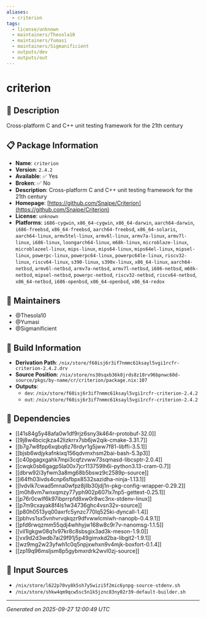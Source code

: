 ```yaml
---
aliases:
  - criterion
tags:
  - license/unknown
  - maintainers/Thesola10
  - maintainers/Yumasi
  - maintainers/Sigmanificient
  - outputs/dev
  - outputs/out
---
```


# criterion

## 📝 Description

Cross-platform C and C++ unit testing framework for the 21th century

## 📋 Package Information

- **Name**: `criterion`
- **Version**: `2.4.2`
- **Available**: ✅ Yes
- **Broken**: ✅ No
- **Description**: Cross-platform C and C++ unit testing framework for the 21th century
- **Homepage**: [https://github.com/Snaipe/Criterion](https://github.com/Snaipe/Criterion)
- **License**: `unknown`
- **Platforms**: `i686-cygwin`, `x86_64-cygwin`, `x86_64-darwin`, `aarch64-darwin`, `i686-freebsd`, `x86_64-freebsd`, `aarch64-freebsd`, `x86_64-solaris`, `aarch64-linux`, `armv5tel-linux`, `armv6l-linux`, `armv7a-linux`, `armv7l-linux`, `i686-linux`, `loongarch64-linux`, `m68k-linux`, `microblaze-linux`, `microblazeel-linux`, `mips-linux`, `mips64-linux`, `mips64el-linux`, `mipsel-linux`, `powerpc-linux`, `powerpc64-linux`, `powerpc64le-linux`, `riscv32-linux`, `riscv64-linux`, `s390-linux`, `s390x-linux`, `x86_64-linux`, `aarch64-netbsd`, `armv6l-netbsd`, `armv7a-netbsd`, `armv7l-netbsd`, `i686-netbsd`, `m68k-netbsd`, `mipsel-netbsd`, `powerpc-netbsd`, `riscv32-netbsd`, `riscv64-netbsd`, `x86_64-netbsd`, `i686-openbsd`, `x86_64-openbsd`, `x86_64-redox`
## 👥 Maintainers

- @Thesola10
- @Yumasi
- @Sigmanificient


## 🔧 Build Information

- **Derivation Path**: `/nix/store/f60isj6r3if7nmmc61ksayl5vgi1rcfr-criterion-2.4.2.drv`
- **Source Position**: `/nix/store/ns30sqxb36k8jrds8z18rv96bpnwc60d-source/pkgs/by-name/cr/criterion/package.nix:107`
- **Outputs**:
  - `dev`:  `/nix/store/f60isj6r3if7nmmc61ksayl5vgi1rcfr-criterion-2.4.2`
  - `out`:  `/nix/store/f60isj6r3if7nmmc61ksayl5vgi1rcfr-criterion-2.4.2`

## 🔗 Dependencies

- [[41s84g5y48afa0w1df9rjz6sny3k464r-protobuf-32.0]]
- [[9j8w4bcicjkza42lizkrrx7sb6jw2qik-cmake-3.31.7]]
- [[b7g7w8fpp6xqbq6z76rdyr1g5jww7f81-libffi-3.5.1]]
- [[bjsb6wdjykafnkixq156qdvmxhsm2bai-bash-5.3p3]]
- [[c40pgagxgahk7mpi3cqfzvww73sqmasd-libcsptr-2.0.4]]
- [[cwqk0sb6gagp5la00x7jcr113759lh6i-python3.13-cram-0.7]]
- [[dbrw92i3yfwm3a8mg68b5bswz9c2589p-source]]
- [[i64fh03ivds4cnp6sfbpx8532sazidha-ninja-1.13.1]]
- [[lvdvlk7cwad5mna0wfpz8jllb30jdj1n-pkg-config-wrapper-0.29.2]]
- [[m0h8vm7wnxqmzy77yph902p607lx7np5-gettext-0.25.1]]
- [[p76r0cwlf6k97ibprrpfd8xw0r8wc3nx-stdenv-linux]]
- [[p7m9cxayak8f4ls1w34736ghc4vsn32v-source]]
- [[p80h0513yq00axrfc5ynzc770lq525ki-dyncall-1.4]]
- [[pbhvs1sx5vnhvrvqkqzr9dfvwwlcmiwh-nanopb-0.4.9.1]]
- [[pfd6rwqzmm55qdj4whhyjw168w8c9r7v-nanomsg-1.1.5]]
- [[vil1lgkgw08q1v97kr8c8sbsgix3ad3k-meson-1.9.0]]
- [[vx9d2d3wdb7ai29f91j5p49gimxkd2ba-libgit2-1.9.1]]
- [[wz9mg2w23yfwh1c0q5npjxwhxn9v4mjk-boxfort-0.1.4]]
- [[zp19q96msljsm8p5gybmxrdrk2wvl0zj-source]]

## 📁 Input Sources

- `/nix/store/l622p70vy8k5sh7y5wizi5f2mic6ynpg-source-stdenv.sh`
- `/nix/store/shkw4qm9qcw5sc5n1k5jznc83ny02r39-default-builder.sh`

---
*Generated on 2025-09-27 12:00:49 UTC*
